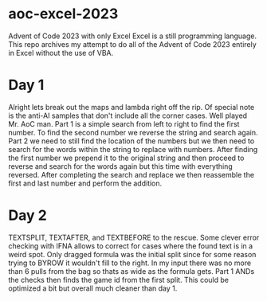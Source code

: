# aoc-excel-2023
Advent of Code 2023 with only Excel
Excel is a still programming language. This repo archives my attempt to do all of the Advent of Code 2023 entirely in Excel without the use of VBA.

# Day 1
Alright lets break out the maps and lambda right off the rip. Of special note is the anti-AI samples that don't include all the corner cases. Well played Mr. AoC man.
Part 1 is a simple search from left to right to find the first number. To find the second number we reverse the string and search again.
Part 2 we need to still find the location of the numbers but we then need to search for the words within the string to replace with numbers. After finding the first number we prepend it to the original string and then proceed to reverse and search for the words again but this time with everything reversed. After completing the search and replace we then reassemble the first and last number and perform the addition.

# Day 2
TEXTSPLIT, TEXTAFTER, and TEXTBEFORE to the rescue. Some clever error checking with IFNA allows to correct for cases where the found text is in a weird spot. Only dragged formula was the initial split since for some reason trying to BYROW it wouldn't fill to the right. In my input there was no more than 6 pulls from the bag so thats as wide as the formula gets. Part 1 ANDs the checks then finds the game id from the first split. This could be optimized a bit but overall much cleaner than day 1.